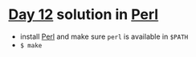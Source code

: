 # [Day 12](https://adventofcode.com/2020/day/12) solution in [Perl](https://www.perl.org/)

- install [Perl](https://www.perl.org/get.html) and make sure `perl` is available in `$PATH`
- `$ make`
